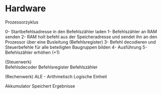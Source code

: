 Hardware
========

Prozessorzyklus

0- Startbefehlsadresse in den Befehlszähler laden
1- Befehlszähler an RAM senden 
2- RAM holt befehl aus der Speicheradresse und sendet ihn an den Prozessor über eine
   Busleitung (Befehlsregister)
3- Befehl decodieren und Steuerbefehle für alle beteiligten Baugruppen bilden 
4- Ausführung
5- Befehlszähler erhöhen (+1)

(Steuerwerk)      
Befehlsdecoder
Befehlsregister
Befehlszähler

(Rechenwerk)
ALE - Arithmetisch Logische Einheit

Akkumulator
Speichert Ergebnisse 
